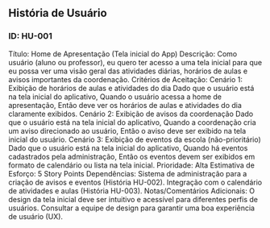 ## História de Usuário
### ID: HU-001

Título:
Home de Apresentação (Tela inicial do App)
Descrição:
Como usuário (aluno ou professor), eu quero ter acesso a uma tela inicial para que eu possa ver uma visão geral das atividades diárias, horários de aulas e avisos importantes da coordenação.
Critérios de Aceitação:
Cenário 1: Exibição de horários de aulas e atividades do dia
Dado que o usuário está na tela inicial do aplicativo,
Quando o usuário acessa a home de apresentação,
Então deve ver os horários de aulas e atividades do dia claramente exibidos.
Cenário 2: Exibição de avisos da coordenação
Dado que o usuário está na tela inicial do aplicativo,
Quando a coordenação cria um aviso direcionado ao usuário,
Então o aviso deve ser exibido na tela inicial do usuário.
Cenário 3: Exibição de eventos da escola (não-prioritário)
Dado que o usuário está na tela inicial do aplicativo,
Quando há eventos cadastrados pela administração,
Então os eventos devem ser exibidos em formato de calendário ou lista na tela inicial.
Prioridade:
Alta
Estimativa de Esforço:
5 Story Points
Dependências:
Sistema de administração para a criação de avisos e eventos (História HU-002).
Integração com o calendário de atividades e aulas (História HU-003).
Notas/Comentários Adicionais:
O design da tela inicial deve ser intuitivo e acessível para diferentes perfis de usuários.
Consultar a equipe de design para garantir uma boa experiência de usuário (UX).
